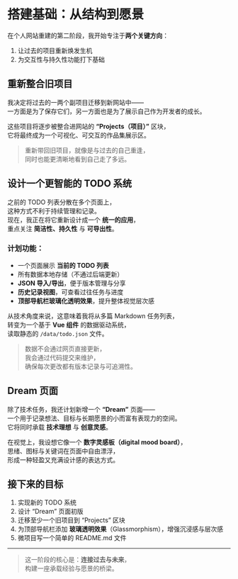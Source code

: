 # 搭建基础：从结构到愿景

在个人网站重建的第二阶段，我开始专注于**两个关键方向**：  
1. 让过去的项目重新焕发生机  
2. 为交互性与持久性功能打下基础  

## 重新整合旧项目

我决定将过去的一两个副项目迁移到新网站中——  
一方面是为了保存它们，另一方面也是为了展示自己作为开发者的成长。

这些项目将逐步被整合进网站的 **“Projects（项目）”** 区块，  
它将最终成为一个可视化、可交互的作品集展示区。

> 重新带回旧项目，就像是与过去的自己重逢，  
> 同时也能更清晰地看到自己走了多远。

## 设计一个更智能的 TODO 系统

之前的 TODO 列表分散在多个页面上，  
这种方式不利于持续管理和记录。  
现在，我正在将它重新设计成一个 **统一的应用**，  
重点关注 **简洁性、持久性** 与 **可导出性**。

### 计划功能：
- 一个页面展示 **当前的 TODO 列表**  
- 所有数据本地存储（不通过后端更新）  
- **JSON 导入/导出**，便于版本管理与分享  
- **历史记录视图**，可查看过往任务与进度  
- **顶部导航栏玻璃化透明效果**，提升整体视觉层次感  

从技术角度来说，这意味着我将从多篇 Markdown 任务列表，  
转变为一个基于 **Vue 组件** 的数据驱动系统，  
读取静态的 `/data/todo.json` 文件。

> 数据不会通过网页直接更新，  
> 我会通过代码提交来维护，  
> 确保每次更改都有版本记录与可追溯性。

## Dream 页面

除了技术任务，我还计划新增一个 **“Dream”** 页面——  
一个用于记录想法、目标与长期愿景的小而富有表现力的空间。  
它将同时承载 **技术理想** 与 **创意灵感**。

在视觉上，我设想它像一个 **数字灵感板（digital mood board）**，  
思绪、图标与关键词在页面中自由漂浮，  
形成一种轻盈又充满设计感的表达方式。

## 接下来的目标

1. 实现新的 TODO 系统  
2. 设计 “Dream” 页面初版  
3. 迁移至少一个旧项目到 “Projects” 区块  
4. 为顶部导航栏添加 **玻璃透明效果**（Glassmorphism），增强沉浸感与层次感
5. 微项目写一个简单的 README.md 文件

---

> 这一阶段的核心是：**连接过去与未来**，  
> 构建一座承载经验与愿景的桥梁。
